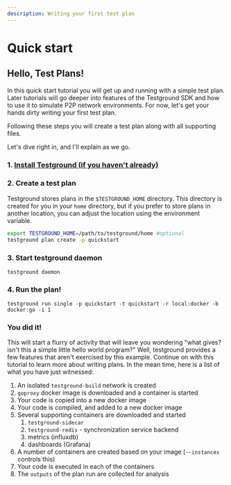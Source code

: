 ```yaml
---
description: Writing your first test plan
---
```


# Quick start

## Hello, Test Plans!

In this quick start tutorial you will get up and running with a simple test plan. Later tutorials will go deeper into features of the Testground SDK and how to use it to simulate P2P network environments. For now, let's get your hands dirty writing your first test plan.

Following these steps you will create a test plan along with all supporting files.

Let's dive right in, and I'll explain as we go.

### 1. [Install Testground \(if you haven't already\)](../getting-started.md)

### 2. Create a test plan

Testground stores plans in the `$TESTGROUND_HOME` directory. This directory is created for you in your `home` directory, but if you prefer to store plans in another location, you can adjust the location using the environment variable.

```bash
export TESTGROUND_HOME=/path/to/testground/home #optional
testground plan create -p quickstart
```

### 3. Start testground daemon

```text
testground daemon
```

### 4. Run the plan!

```text
testground run single -p quickstart -t quickstart -r local:docker -b docker:go -i 1
```

### You did it!

This will start a flurry of activity that will leave you wondering "what gives? isn't this a simple little hello world program?" Well, testground provides a few features that aren't  exercised by this example. Continue on with this tutorial to learn more about writing plans. In the mean time, here is a list of what you have just witnessed:

1. An isolated `testground-build` network is created
2. `goproxy` docker image is downloaded and a container is started
3. Your code is copied into a new docker image
4. Your code is compiled, and added to a new docker image
5. Several supporting containers are downloaded and started
   1. `testground-sidecar`
   2. `testground-redis` - synchronization service backend
   3. metrics \(influxdb\)
   4. dashboards \(Grafana\)
6. A number of containers are created based on your image \(`--instances` controls this\)
7. Your code is executed in each of the containers
8. The `outputs` of the plan run are collected for analysis

